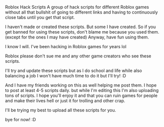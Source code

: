 Roblox Hack Scripts
A group of hack scripts for different Roblox games without all that bullshit of going to different links and having to continuously close tabs until you get that script.

I haven't made or created these scripts. But some I have created.
So if you get banned for using these scripts, don't blame me because you used them. (except for the ones I may have created)
Anyway, have fun using them.

I know I will. I've been hacking in Roblox games for years lol

Roblox please don't sue me and any other game creators who see these scripts.

I'll try and update these scripts but as I do school and life while also balancing a job I won't have much time to do it but I'll try! :D

And I have my friends working on this as well helping me post them.
I hope to post at least 4-5 scripts daily. 
but while I'm editing this I'm also uploading tons of scripts. I hope you'll enjoy it and that you can ruin games for people and make their lives hell or just it for trolling and other crap.

I'll be trying my best to upload all these scripts for you.

bye for now! :D
